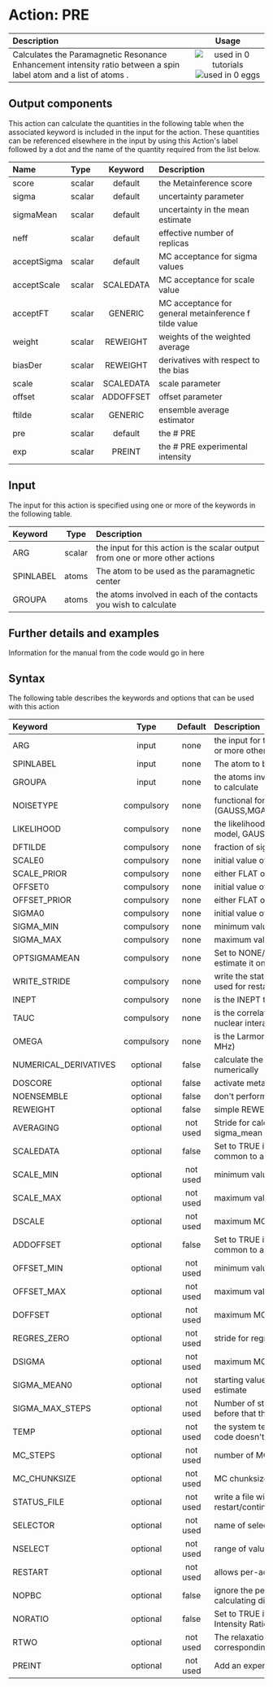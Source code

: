 # Action: PRE

| Description    | Usage |
|:--------|:--------:|
| Calculates the Paramagnetic Resonance Enhancement intensity ratio between a spin label atom and a list of atoms . | ![used in 0 tutorials](https://img.shields.io/badge/tutorials-0-red.svg)![used in 0 eggs](https://img.shields.io/badge/nest-0-red.svg) | 

## Output components

This action can calculate the quantities in the following table when the associated keyword is included in the input for the action. These quantities can be referenced elsewhere in the input by using this Action's label followed by a dot and the name of the quantity required from the list below.

| Name | Type | Keyword | Description |
|:-------|:-----|:----:|:-------|
| score | scalar | default | the Metainference score | 
| sigma | scalar | default | uncertainty parameter | 
| sigmaMean | scalar | default | uncertainty in the mean estimate | 
| neff | scalar | default | effective number of replicas | 
| acceptSigma | scalar | default | MC acceptance for sigma values | 
| acceptScale | scalar | SCALEDATA | MC acceptance for scale value | 
| acceptFT | scalar | GENERIC | MC acceptance for general metainference f tilde value | 
| weight | scalar | REWEIGHT | weights of the weighted average | 
| biasDer | scalar | REWEIGHT | derivatives with respect to the bias | 
| scale | scalar | SCALEDATA | scale parameter | 
| offset | scalar | ADDOFFSET | offset parameter | 
| ftilde | scalar | GENERIC | ensemble average estimator | 
| pre | scalar | default | the # PRE | 
| exp | scalar | PREINT | the # PRE experimental intensity | 


## Input

The input for this action is specified using one or more of the keywords in the following table.

| Keyword |  Type | Description |
|:--------|:------:|:-----------|
| ARG | scalar | the input for this action is the scalar output from one or more other actions |
| SPINLABEL | atoms | The atom to be used as the paramagnetic center |
| GROUPA | atoms | the atoms involved in each of the contacts you wish to calculate |


## Further details and examples 
Information for the manual from the code would go in here 
## Syntax 
The following table describes the keywords and options that can be used with this action 

| Keyword | Type | Default | Description |
|:-------|:----:|:-------:|:-----------|
| ARG | input | none | the input for this action is the scalar output from one or more other actions |
| SPINLABEL | input | none | The atom to be used as the paramagnetic center |
| GROUPA | input | none | the atoms involved in each of the contacts you wish to calculate |
| NOISETYPE | compulsory | none |  functional form of the noise (GAUSS,MGAUSS,OUTLIERS,MOUTLIERS,GENERIC) |
| LIKELIHOOD | compulsory | none |  the likelihood for the GENERIC metainference model, GAUSS or LOGN |
| DFTILDE | compulsory | none |  fraction of sigma_mean used to evolve ftilde |
| SCALE0 | compulsory | none |  initial value of the scaling factor |
| SCALE_PRIOR | compulsory | none |  either FLAT or GAUSSIAN |
| OFFSET0 | compulsory | none |  initial value of the offset |
| OFFSET_PRIOR | compulsory | none |  either FLAT or GAUSSIAN |
| SIGMA0 | compulsory | none |  initial value of the uncertainty parameter |
| SIGMA_MIN | compulsory | none |  minimum value of the uncertainty parameter |
| SIGMA_MAX | compulsory | none |  maximum value of the uncertainty parameter |
| OPTSIGMAMEAN | compulsory | none |  Set to NONE/SEM to manually set sigma mean, or to estimate it on the fly |
| WRITE_STRIDE | compulsory | none |  write the status to a file every N steps, this can be used for restart/continuation |
| INEPT | compulsory | none | is the INEPT time (in ms) |
| TAUC | compulsory | none | is the correlation time (in ns) for this electron-nuclear interaction |
| OMEGA | compulsory | none | is the Larmor frequency of the nuclear spin (in MHz) |
| NUMERICAL_DERIVATIVES | optional | false |  calculate the derivatives for these quantities numerically |
| DOSCORE | optional | false |  activate metainference |
| NOENSEMBLE | optional | false |  don't perform any replica-averaging |
| REWEIGHT | optional | false |  simple REWEIGHT using the ARG as energy |
| AVERAGING | optional | not used | Stride for calculation of averaged weights and sigma_mean |
| SCALEDATA | optional | false |  Set to TRUE if you want to sample a scaling factor common to all values and replicas |
| SCALE_MIN | optional | not used | minimum value of the scaling factor |
| SCALE_MAX | optional | not used | maximum value of the scaling factor |
| DSCALE | optional | not used | maximum MC move of the scaling factor |
| ADDOFFSET | optional | false |  Set to TRUE if you want to sample an offset common to all values and replicas |
| OFFSET_MIN | optional | not used | minimum value of the offset |
| OFFSET_MAX | optional | not used | maximum value of the offset |
| DOFFSET | optional | not used | maximum MC move of the offset |
| REGRES_ZERO | optional | not used | stride for regression with zero offset |
| DSIGMA | optional | not used | maximum MC move of the uncertainty parameter |
| SIGMA_MEAN0 | optional | not used | starting value for the uncertainty in the mean estimate |
| SIGMA_MAX_STEPS | optional | not used | Number of steps used to optimise SIGMA_MAX, before that the SIGMA_MAX value is used |
| TEMP | optional | not used | the system temperature - this is only needed if code doesn't pass the temperature to plumed |
| MC_STEPS | optional | not used | number of MC steps |
| MC_CHUNKSIZE | optional | not used | MC chunksize |
| STATUS_FILE | optional | not used | write a file with all the data useful for restart/continuation of Metainference |
| SELECTOR | optional | not used | name of selector |
| NSELECT | optional | not used | range of values for selector [0, N-1] |
| RESTART | optional | not used | allows per-action setting of restart (YES/NO/AUTO) |
| NOPBC | optional | false |  ignore the periodic boundary conditions when calculating distances |
| NORATIO | optional | false |  Set to TRUE if you want to compute PRE without Intensity Ratio |
| RTWO | optional | not used | The relaxation of the atom/atoms in the corresponding GROUPA of atoms |
| PREINT | optional | not used | Add an experimental value for each PRE |
